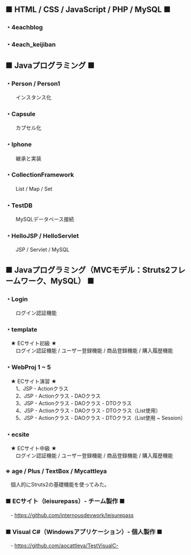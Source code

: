 
## ■ HTML / CSS / JavaScript / PHP / MySQL ■
### ・4eachblog
### ・4each_keijiban

## ■ Javaプログラミング ■

### ・Person / Person1
　　インスタンス化

### ・Capsule
　　カプセル化

### ・Iphone
　　継承と実装

### ・CollectionFramework
　　List / Map / Set

### ・TestDB
　　MySQLデータベース接続

### ・HelloJSP / HelloServlet
　　JSP / Servlet / MySQL

## ■ Javaプログラミング（MVCモデル：Struts2フレームワーク、MySQL） ■

### ・Login
　　ログイン認証機能

### ・template
　★ ECサイト初級 ★  
　　ログイン認証機能 / ユーザー登録機能 / 商品登録機能 / 購入履歴機能

### ・WebProj 1 ~ 5
　★ ECサイト演習 ★  
　　1、JSP - Actionクラス  
　　2、JSP - Actionクラス - DAOクラス  
　　3、JSP - Actionクラス - DAOクラス - DTOクラス  
　　4、JSP - Actionクラス - DAOクラス - DTOクラス（List使用）  
　　5、JSP - Actionクラス - DAOクラス - DTOクラス（List使用 ~ Session）  

### ・ecsite
　★ ECサイト中級 ★  
 　　ログイン認証機能 / ユーザー登録機能 / 商品登録機能 / 購入履歴機能

### ※ age / Plus / TextBox / Mycattleya  
　個人的にStruts2の基礎機能を使ってみた。

### ■ ECサイト（leisurepass）- チーム製作 ■  
　- https://github.com/internousdevwork/leisurepass

### ■ Visual C#（Windowsアプリケーション）- 個人製作 ■  
　- https://github.com/aocattleya/TestVisualC-
